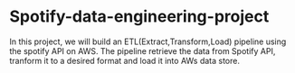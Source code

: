 # Spotify-data-engineering-project
In this project, we will build an ETL(Extract,Transform,Load) pipeline using the spotify API on AWS. The pipeline retrieve the data from Spotify API, tranform it to a desired format and load it into AWs data store.
